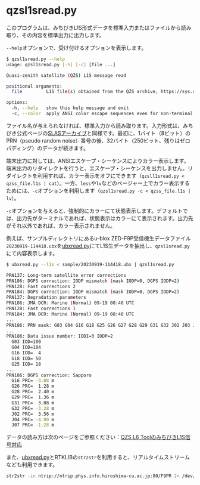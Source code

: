 # qzsl1sread.py

このプログラムは、みちびきL1S形式データを標準入力またはファイルから読み取り、その内容を標準出力に出力します。

``--help``オプションで、受け付けるオプションを表示します。

```bash
$ qzsl1sread.py --help
usage: qzsl1sread.py [-h] [-c] [file ...]

Quasi-zenith satellite (QZS) L1S message read

positional arguments:
  file         L1S file(s) obtained from the QZS archive, https://sys.qzss.go.jp/dod/archives/slas.html

options:
  -h, --help   show this help message and exit
  -c, --color  apply ANSI color escape sequences even for non-terminal.
```

ファイル名が与えられなければ、標準入力から読み取ります。入力形式は、みちびき公式ページの[SLASアーカイブ](https://sys.qzss.go.jp/dod/en/archives/slas.html)と同様です。最初に、1バイト（8ビット）のPRN（pseudo random noise）番号の後、32バイト（250ビット、残りはゼロパディング）のデータが続きます。

端末出力に対しては、ANSIエスケープ・シーケンスによりカラー表示します。端末出力のリダイレクトを行うと、エスケープ・シーケンスを出力しません。リダイレクトを利用すれば、カラー表示をオフにできます（``qzsll1sread.py < qzss_file.l1s | cat``）。一方、``less``や``lv``などのページャー上でカラー表示するためには、``-c``オプションを利用します（``qzsl1sread.py -c < qzss_file.l1s | lv``）。

``-c``オプションを与えると、強制的にカラーにて状態表示します。デフォルトでは、出力先がターミナルであれば、状態表示はカラーにて表示されます。出力先がそれ以外であれば、カラー表示されません。

例えば、サンプルディレクトリにあるu-blox ZED-F9P受信機生データファイル``20230919-114418.ubx``を[ubxread.py](ubxread.md)にてL1S生データを抽出し、``qzsl1sread.py``にて内容表示します。

```bash
$ ubxread.py --l1s < sample/20230919-114418.ubx | qzsl1sread.py

PRN137: Long-term satellite error corrections
PRN186: DGPS correction: IODP mismatch (mask IODP=0, DGPS IODP=2)
PRN128: Fast corrections 2
PRN184: DGPS correction: IODP mismatch (mask IODP=0, DGPS IODP=2)
PRN137: Degradation parameters
PRN186: JMA DCR: Marine (Normal) 09-19 08:40 UTC
PRN128: Fast corrections 1
PRN184: JMA DCR: Marine (Normal) 09-19 08:40 UTC
...
PRN186: PRN mask: G03 G04 G16 G18 G25 G26 G27 G28 G29 G31 G32 J02 J03 J04 J07 (15 sats, IODP=2)
...
PRN186: Data issue number: IODI=3 IODP=2
  G03 IOD=100
  G04 IOD=184
  G16 IOD=  4
  G18 IOD= 50
  G25 IOD= 18
...
PRN186: DGPS correction: Sapporo
  G16 PRC= -3.08 m
  G26 PRC=  1.28 m
  G28 PRC=  2.40 m
  G29 PRC=  1.36 m
  G31 PRC=  3.08 m
  G32 PRC= -3.28 m
  J02 PRC=  3.56 m
  J04 PRC= -4.00 m
  J07 PRC= -1.28 m
```

データの読み方は次のページをご参照ください：[QZS L6 ToolのみちびきL1S信号対応](https://s-taka.org/qzsl6tool-20231111upd/)

また、[ubxread.py](ubxread.md)とRTKLIBの``str2str``を利用すると、リアルタイムストリームなども利用できます。
```bash
str2str -in ntrip://ntrip.phys.info.hiroshima-cu.ac.jp:80/F9PR 2> /dev/null | ubxread.py --l1s | qzsl1sread.py
```
